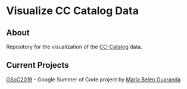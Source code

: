 # Visualize CC Catalog Data

## About

Repository for the visualization of the [CC-Catalog](https://github.com/creativecommons/cccatalog) data.

## Current Projects

[GSoC2019](https://github.com/creativecommons/cccatalog-dataviz/tree/master/GSoC2019) - Google Summer of Code project by [María Belén Guaranda](https://github.com/soccerdroid)
